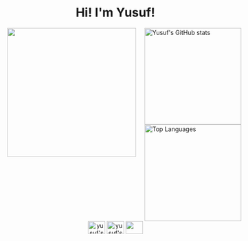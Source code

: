 <h1 align="center">Hi! I'm Yusuf!</h1>

<div style="display: flex; flex-direction: row;">
  <div style="margin-right:20px;">
    <img width="300px" src="https://media0.giphy.com/media/v1.Y2lkPTc5MGI3NjExeGt6cnBocWtiaW12M2ZxNDBoMzZzODJpcGpvdHB6MHhjNjhuZm1mMSZlcD12MV9pbnRlcm5hbF9naWZfYnlfaWQmY3Q9Zw/bGgsc5mWoryfgKBx1u/giphy.webp">
  </div>
  <div>
    <img src="https://github-readme-stats.vercel.app/api?username=yusufriduan&show_icons=true&theme=radical" alt="Yusuf's GitHub stats" width="225" />
    <img src="https://github-readme-stats.vercel.app/api/top-langs/?username=yusufriduan&layout=compact&theme=radical" alt="Top Languages" width="225" />
  </div>
</div>

<center>
  <div>
    <a href="https://www.instagram.com/ysfrdn_/" target="blank"><img align="center" src="https://cdn.jsdelivr.net/npm/simple-icons@3.0.1/icons/instagram.svg" alt="yusuf's gram" height="30" width="40" /></a>
    <a href="https://www.tiktok.com/@shlx.___" target="blank"><img align="center" src="https://cdn.jsdelivr.net/npm/simple-icons@3.0.1/icons/tiktok.svg" alt="yusuf's editing tiktok" height="30" width="40" /></a>
    <a href = "mailto: yusufriduan@outlook.com"><img align="center" src="https://simpleicons.org/icons/gmail.svg" height="30" width="40" /></a>
  </div>
</center>

